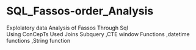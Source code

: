 # SQL_Fassos-order_Analysis
Explolatory data Analysis of Fassos Through Sql   
Using ConCepTs Used Joins Subquery ,CTE window Functions ,datetime functions ,String function
